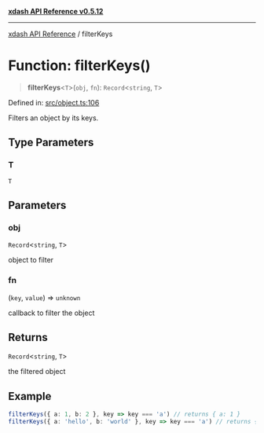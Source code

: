 [**xdash API Reference v0.5.12**](index.md)

***

[xdash API Reference](/xdash/api/index.md) / filterKeys

# Function: filterKeys()

> **filterKeys**\<`T`\>(`obj`, `fn`): `Record`\<`string`, `T`\>

Defined in: [src/object.ts:106](https://github.com/shtse8/xdash/blob/ed88c6e7ad3be9e5e1e06776f9ca07ed27d97c13/src/object.ts#L106)

Filters an object by its keys.

## Type Parameters

### T

`T`

## Parameters

### obj

`Record`\<`string`, `T`\>

object to filter

### fn

(`key`, `value`) => `unknown`

callback to filter the object

## Returns

`Record`\<`string`, `T`\>

the filtered object

## Example

```ts
filterKeys({ a: 1, b: 2 }, key => key === 'a') // returns { a: 1 }
filterKeys({ a: 'hello', b: 'world' }, key => key === 'a') // returns { a: 'hello' }
```
